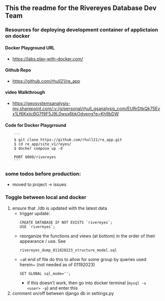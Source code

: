 ## This the readme for the Rivereyes Database Dev Team

### Resources for deploying development container of applictaion on docker 

#### Docker Playground URL 

* https://labs.play-with-docker.com/

#### Github Repo 

* https://github.com/rhull21/re_app

#### video Walkthrough

* https://geosystemsanalysis-my.sharepoint.com/:v:/g/personal/rhull_gsanalysis_com/EURrDtkQk75Evx1Lf6KxiicBG7f9F5J9L0wsx6bkOdveng?e=Kh9bDW

#### Code for Docker Playgrround

        ```
        $ git clone https://github.com/rhull21/re_app.git
        $ cd re_app/site_v1/reyes/
        $ docker compose up -d

        PORT 8000/rivereyes
        ```


### some todos before production: 

* moved to project -> issues

### Toggle between local and docker

1. ensure that ./db is updated with the latest data
    * trigger update:
        ```
        CREATE DATABASE IF NOT EXISTS `rivereyes`;
        USE `rivereyes`;
        ```
    * reorganize the functions and views (at bottom) in the order of their appearance / use. See
        ```
        rivereyes_dump_011820223_structure_model.sql
        ``` 
    * ~at end of file do this to allow for some group by queries used herein~ (not needed as of 01192023)
        ```
        SET GLOBAL sql_mode='';
        ```
        * if this doesn't work, then go into docker terminal (`mysql -u <user> -p`) and enter this
2. comment on/off between django db in settings.py
